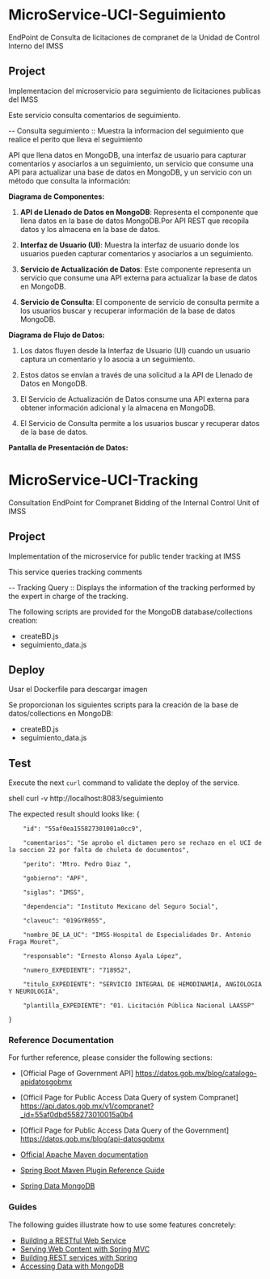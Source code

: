 # MicroService-UCI-Seguimiento
EndPoint de Consulta de licitaciones de compranet de la Unidad de Control lnterno del IMSS

## Project
Implementacion del microservicio para seguimiento de licitaciones publicas del IMSS

Este servicio consulta comentarios de seguimiento.

-- Consulta seguimiento :: Muestra la informacion del seguimiento que realice el perito que lleva el seguimiento


API que llena datos en MongoDB, una interfaz de usuario para capturar comentarios y asociarlos a un seguimiento, un servicio que consume una API para actualizar una base de datos en MongoDB, y un servicio con un método que consulta la información:

**Diagrama de Componentes:**


1. **API de Llenado de Datos en MongoDB**: Representa el componente que llena datos en la base de datos MongoDB.Por API REST que recopila datos y los almacena en la base de datos.

2. **Interfaz de Usuario (UI)**: Muestra la interfaz de usuario donde los usuarios pueden capturar comentarios y asociarlos a un seguimiento. 

3. **Servicio de Actualización de Datos**: Este componente representa un servicio que consume una API externa para actualizar la base de datos en MongoDB.

4. **Servicio de Consulta**: El componente de servicio de consulta permite a los usuarios buscar y recuperar información de la base de datos MongoDB.

**Diagrama de Flujo de Datos:**

1. Los datos fluyen desde la Interfaz de Usuario (UI) cuando un usuario captura un comentario y lo asocia a un seguimiento.

2. Estos datos se envían a través de una solicitud a la API de Llenado de Datos en MongoDB.

3. El Servicio de Actualización de Datos consume una API externa para obtener información adicional y la almacena en MongoDB.

4. El Servicio de Consulta permite a los usuarios buscar y recuperar datos de la base de datos.

**Pantalla de Presentación de Datos:**

# MicroService-UCI-Tracking
Consultation EndPoint for Compranet Bidding of the Internal Control Unit of IMSS

## Project
Implementation of the microservice for public tender tracking at IMSS

This service queries tracking comments

-- Tracking Query :: Displays the information of the tracking performed by the expert in charge of the tracking.

The following scripts are provided for the MongoDB database/collections creation:
* createBD.js
* seguimiento_data.js


## Deploy

Usar el Dockerfile para descargar imagen

Se proporcionan los siguientes scripts para la creación de la base de datos/collections en MongoDB:

* createBD.js
* seguimiento_data.js


## Test

Execute the next `curl` command to validate the deploy of the service. 

shell
curl -v  http://localhost:8083/seguimiento


The expected result should looks like:
{

        "id": "55af0ea155827301001a0cc9",
	
        "comentarios": "Se aprobo el dictamen pero se rechazo en el UCI de la seccion 22 por falta de chuleta de documentos",
	
        "perito": "Mtro. Pedro Diaz ",
	
        "gobierno": "APF",
	
        "siglas": "IMSS",
	
        "dependencia": "Instituto Mexicano del Seguro Social",
	
        "claveuc": "019GYR055",
	
        "nombre_DE_LA_UC": "IMSS-Hospital de Especialidades Dr. Antonio Fraga Mouret",
	
        "responsable": "Ernesto Alonso Ayala López",
	
        "numero_EXPEDIENTE": "718952",
	
        "titulo_EXPEDIENTE": "SERVICIO INTEGRAL DE HEMODINAMIA, ANGIOLOGIA Y NEUROLOGIA",
	
        "plantilla_EXPEDIENTE": "01. Licitación Pública Nacional LAASSP"
	
    }
 
### Reference Documentation
For further reference, please consider the following sections:
* [Official Page of Government API] https://datos.gob.mx/blog/catalogo-apidatosgobmx
* [Officil Page for Public Access Data Query of system Compranet] https://api.datos.gob.mx/v1/compranet?_id=55af0dbd558273010015a0b4
* [Officil Page for Public Access Data Query of the Government] https://datos.gob.mx/blog/api-datosgobmx
  
* [Official Apache Maven documentation](https://maven.apache.org/guides/index.html)
* [Spring Boot Maven Plugin Reference Guide](https://docs.spring.io/spring-boot/docs/2.7.15/maven-plugin/reference/html/)
* [Spring Data MongoDB](https://docs.spring.io/spring-boot/docs/2.7.15/reference/htmlsingle/index.html#data.nosql.mongodb)

### Guides
The following guides illustrate how to use some features concretely:

* [Building a RESTful Web Service](https://spring.io/guides/gs/rest-service/)
* [Serving Web Content with Spring MVC](https://spring.io/guides/gs/serving-web-content/)
* [Building REST services with Spring](https://spring.io/guides/tutorials/rest/)
* [Accessing Data with MongoDB](https://spring.io/guides/gs/accessing-data-mongodb/)
